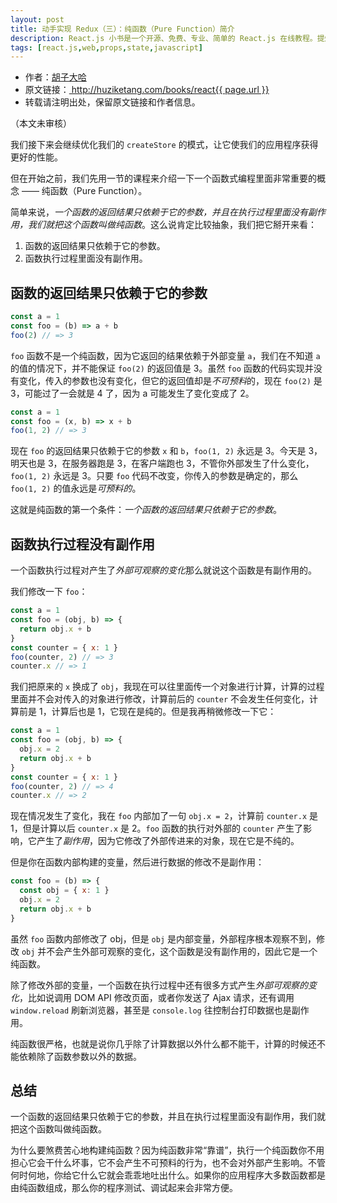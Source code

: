 ```yaml
---
layout: post
title: 动手实现 Redux（三）：纯函数（Pure Function）简介
description: React.js 小书是一个开源、免费、专业、简单的 React.js 在线教程。提炼实战经验中基础的、重要的、频繁的知识进行重点讲解，让你能用最少的精力深入了解实战中最需要的 React.js 知识。
tags: [react.js,web,props,state,javascript]
---
```


<ul style='font-size: 14px;'>
  <li>
    作者：<a href="https://www.zhihu.com/people/hu-zi-da-ha" target="_blank">胡子大哈</a>
  </li>
  <li>
    原文链接：<a href="http://huziketang.com/books/react{{ page.url }}"> http://huziketang.com/books/react{{ page.url }} </a>
  </li>
  <li>转载请注明出处，保留原文链接和作者信息。</li>
</ul>

（本文未审核）

我们接下来会继续优化我们的 `createStore` 的模式，让它使我们的应用程序获得更好的性能。

但在开始之前，我们先用一节的课程来介绍一下一个函数式编程里面非常重要的概念 —— 纯函数（Pure Function）。

简单来说，*一个函数的返回结果只依赖于它的参数，并且在执行过程里面没有副作用，我们就把这个函数叫做纯函数*。这么说肯定比较抽象，我们把它掰开来看：

1.  函数的返回结果只依赖于它的参数。
2. 函数执行过程里面没有副作用。

## 函数的返回结果只依赖于它的参数

```javascript
const a = 1
const foo = (b) => a + b
foo(2) // => 3
```

`foo` 函数不是一个纯函数，因为它返回的结果依赖于外部变量 `a`，我们在不知道 `a` 的值的情况下，并不能保证 `foo(2)` 的返回值是 3。虽然 `foo` 函数的代码实现并没有变化，传入的参数也没有变化，但它的返回值却是*不可预料*的，现在 `foo(2)` 是 3，可能过了一会就是 4 了，因为 a 可能发生了变化变成了 2。

```javascript
const a = 1
const foo = (x, b) => x + b
foo(1, 2) // => 3
```

现在 `foo` 的返回结果只依赖于它的参数 `x` 和 `b`，`foo(1, 2)` 永远是 3。今天是 3，明天也是 3，在服务器跑是 3，在客户端跑也 3，不管你外部发生了什么变化，`foo(1, 2)` 永远是 3。只要 `foo` 代码不改变，你传入的参数是确定的，那么 `foo(1, 2)` 的值永远是*可预料的*。

这就是纯函数的第一个条件：*一个函数的返回结果只依赖于它的参数*。

## 函数执行过程没有副作用
一个函数执行过程对产生了*外部可观察的变化*那么就说这个函数是有副作用的。

我们修改一下 `foo`：

```javascript
const a = 1
const foo = (obj, b) => {
  return obj.x + b
}
const counter = { x: 1 }
foo(counter, 2) // => 3
counter.x // => 1
```

我们把原来的 `x` 换成了 `obj`，我现在可以往里面传一个对象进行计算，计算的过程里面并不会对传入的对象进行修改，计算前后的 `counter` 不会发生任何变化，计算前是 1，计算后也是 1，它现在是纯的。但是我再稍微修改一下它：

```javascript
const a = 1
const foo = (obj, b) => {
  obj.x = 2
  return obj.x + b
}
const counter = { x: 1 }
foo(counter, 2) // => 4
counter.x // => 2
```

现在情况发生了变化，我在 `foo` 内部加了一句 `obj.x = 2`，计算前 `counter.x` 是 1，但是计算以后 `counter.x` 是 2。`foo` 函数的执行对外部的 `counter` 产生了影响，它产生了*副作用*，因为它修改了外部传进来的对象，现在它是不纯的。

但是你在函数内部构建的变量，然后进行数据的修改不是副作用：

```javascript
const foo = (b) => {
  const obj = { x: 1 }
  obj.x = 2
  return obj.x + b
}
```

虽然 `foo` 函数内部修改了 obj，但是 `obj` 是内部变量，外部程序根本观察不到，修改 `obj` 并不会产生外部可观察的变化，这个函数是没有副作用的，因此它是一个纯函数。

除了修改外部的变量，一个函数在执行过程中还有很多方式产生*外部可观察的变化*，比如说调用 DOM API 修改页面，或者你发送了 Ajax 请求，还有调用 `window.reload` 刷新浏览器，甚至是 `console.log` 往控制台打印数据也是副作用。

纯函数很严格，也就是说你几乎除了计算数据以外什么都不能干，计算的时候还不能依赖除了函数参数以外的数据。

## 总结
一个函数的返回结果只依赖于它的参数，并且在执行过程里面没有副作用，我们就把这个函数叫做纯函数。

为什么要煞费苦心地构建纯函数？因为纯函数非常“靠谱”，执行一个纯函数你不用担心它会干什么坏事，它不会产生不可预料的行为，也不会对外部产生影响。不管何时何地，你给它什么它就会乖乖地吐出什么。如果你的应用程序大多数函数都是由纯函数组成，那么你的程序测试、调试起来会非常方便。